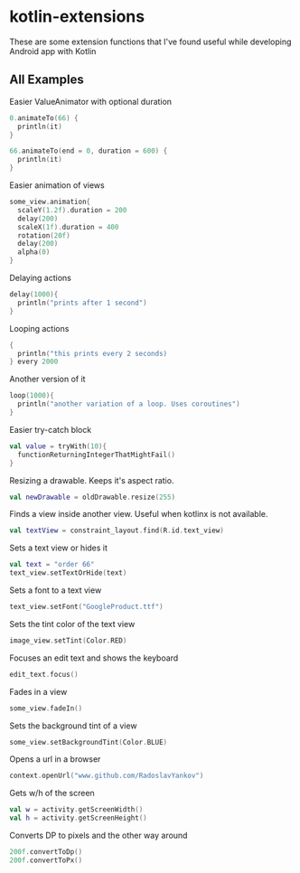 # kotlin-extensions
These are some extension functions that I've found useful while developing Android app with Kotlin

## All Examples


Easier ValueAnimator with optional duration
```kotlin
0.animateTo(66) {
  println(it)
}

66.animateTo(end = 0, duration = 600) {
  println(it)
}
```

Easier animation of views
```kotlin
some_view.animation{
  scaleY(1.2f).duration = 200
  delay(200)
  scaleX(1f).duration = 400
  rotation(20f)
  delay(200)
  alpha(0)
}
```

Delaying actions
```kotlin
delay(1000){
  println("prints after 1 second")
}
```

Looping actions
```kotlin
{
  println("this prints every 2 seconds)
} every 2000
```

Another version of it
```kotlin
loop(1000){
  println("another variation of a loop. Uses coroutines")
}
```

Easier try-catch block
```kotlin
val value = tryWith(10){
  functionReturningIntegerThatMightFail()
}
```

Resizing a drawable. Keeps it's aspect ratio.
```kotlin
val newDrawable = oldDrawable.resize(255)
```

Finds a view inside another view. Useful when kotlinx is not available.
```kotlin
val textView = constraint_layout.find(R.id.text_view)
```

Sets a text view or hides it
```kotlin
val text = "order 66"
text_view.setTextOrHide(text)
```

Sets a font to a text view
```kotlin
text_view.setFont("GoogleProduct.ttf")
```

Sets the tint color of the text view
```kotlin
image_view.setTint(Color.RED)
```

Focuses an edit text and shows the keyboard
```kotlin
edit_text.focus()
```

Fades in a view
```kotlin
some_view.fadeIn()
```

Sets the background tint of a view
```kotlin
some_view.setBackgroundTint(Color.BLUE)
```

Opens a url in a browser
```kotlin
context.openUrl("www.github.com/RadoslavYankov")
```

Gets w/h of the screen
```kotlin
val w = activity.getScreenWidth()
val h = activity.getScreenHeight()
```

Converts DP to pixels and the other way around
```kotlin
200f.convertToDp()
200f.convertToPx()
```
